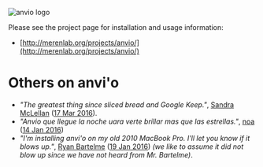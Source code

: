 ![anvio logo](http://merenlab.org/images/anvio-logo.png)

Please see the project page for installation and usage information: 

* [http://merenlab.org/projects/anvio/](http://merenlab.org/projects/anvio/)

# Others on anvi'o

* _"The greatest thing since sliced bread and Google Keep."_, [Sandra McLellan](http://home.freshwater.uwm.edu/mclellanlab/) ([17 Mar 2016](https://twitter.com/sandralmclellan/status/710520121282793473)).
* _"Anvio que llegue la noche uara verte brillar mas que las estrellas."_, [noa](https://twitter.com/gironaespnoa4) ([14 Jan 2016](https://twitter.com/gironaespnoa4/status/687702610221101056))
* _"I'm installing anvi'o on my old 2010 MacBook Pro. I'll let you know if it blows up."_, [Ryan Bartelme](https://twitter.com/microbialbart) ([19 Jan 2016](https://twitter.com/MicrobialBart/status/689540524714409984)) _(we like to assume it did not blow up since we have not heard from Mr. Bartelme)_.
